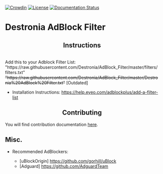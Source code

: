 [![Crowdin](https://badges.crowdin.net/destronia-adblock-filter/localized.svg)](https://crowdin.com/project/destronia-adblock-filter)
[![License](https://img.shields.io/badge/License-MPL--2.0-blue)](https://github.com/Destronia/AdBlock_Filter/blob/master/LICENSE)
[![Documentation Status](https://readthedocs.org/projects/adblock-filter/badge/?version=latest)](https://adblock-filter.readthedocs.io/en/latest/?badge=latest)

# Destronia AdBlock Filter
<h2 align="center">Instructions</h2>
<br/>
Add this to your Adblock Filter List: "https://raw.githubusercontent.com/Destronia/AdBlock_Filter/master/filters/filters.txt" <s>"https://raw.githubusercontent.com/Destronia/AdBlock_Filter/master/Destronia%20AdBlock%20Filter.txt"</s> [Outdated]

- Installation Instructions: https://help.eyeo.com/adblockplus/add-a-filter-list

<h2 align="center">Contributing</h2>

You will find contribution documentation [here](https://github.com/Destronia/AdBlock_Filter/blob/master/CONTRIBUTING.md).

## Misc. 
- Recommended AdBlockers: 	

    - [uBlockOrigin] https://github.com/gorhill/uBlock 
    - [Adguard] https://github.com/AdguardTeam
